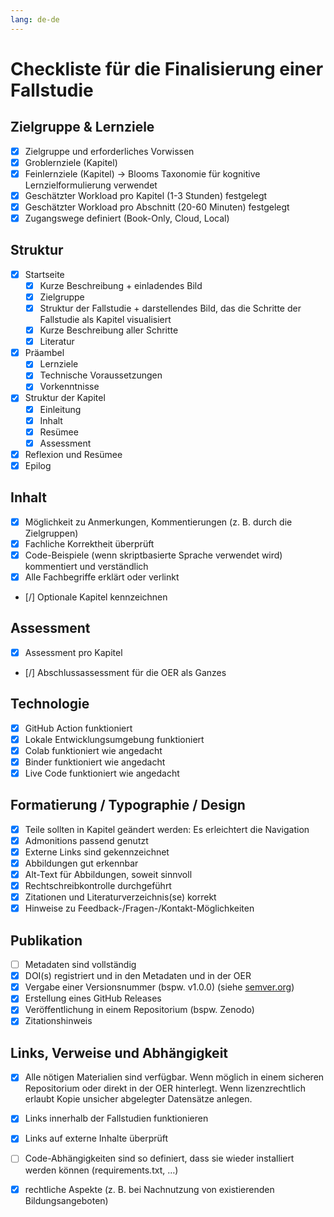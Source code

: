 ```yaml
---
lang: de-de
---
```

# Checkliste für die Finalisierung einer Fallstudie

## Zielgruppe & Lernziele
- [x] Zielgruppe und erforderliches Vorwissen
- [x] Groblernziele (Kapitel)
- [x] Feinlernziele (Kapitel) -> Blooms Taxonomie für kognitive Lernzielformulierung verwendet
- [x] Geschätzter Workload pro Kapitel (1-3 Stunden) festgelegt
- [x] Geschätzter Workload pro Abschnitt (20-60 Minuten) festgelegt
- [x] Zugangswege definiert (Book-Only, Cloud, Local)

## Struktur
- [x] Startseite
  - [x] Kurze Beschreibung + einladendes Bild
  - [x] Zielgruppe
  - [x] Struktur der Fallstudie + darstellendes Bild, das die Schritte der Fallstudie als Kapitel visualisiert
  - [x] Kurze Beschreibung aller Schritte
  - [x] Literatur
- [x] Präambel
  - [x] Lernziele
  - [x] Technische Voraussetzungen
  - [x] Vorkenntnisse
- [x] Struktur der Kapitel
  - [x] Einleitung
  - [x] Inhalt
  - [x] Resümee
  - [x] Assessment
- [x] Reflexion und Resümee
- [x] Epilog

## Inhalt
- [x] Möglichkeit zu Anmerkungen, Kommentierungen (z. B. durch die Zielgruppen)
- [x] Fachliche Korrektheit überprüft
- [x] Code-Beispiele (wenn skriptbasierte Sprache verwendet wird) kommentiert und verständlich
- [x] Alle Fachbegriffe erklärt oder verlinkt
- [/] Optionale Kapitel kennzeichnen

## Assessment
- [x] Assessment pro Kapitel
- [/] Abschlussassessment für die OER als Ganzes

## Technologie
- [x] GitHub Action funktioniert
- [x] Lokale Entwicklungsumgebung funktioniert
- [x] Colab funktioniert wie angedacht
- [x] Binder funktioniert wie angedacht
- [x] Live Code funktioniert wie angedacht

## Formatierung / Typographie / Design
- [x] Teile sollten in Kapitel geändert werden: Es erleichtert die Navigation
- [x] Admonitions passend genutzt
- [x] Externe Links sind gekennzeichnet
- [x] Abbildungen gut erkennbar
- [X] Alt-Text für Abbildungen, soweit sinnvoll
- [X] Rechtschreibkontrolle durchgeführt
- [x] Zitationen und Literaturverzeichnis(se) korrekt
- [x] Hinweise zu Feedback-/Fragen-/Kontakt-Möglichkeiten

## Publikation
- [ ] Metadaten sind vollständig
- [X] DOI(s) registriert und in den Metadaten und in der OER
- [x] Vergabe einer Versionsnummer (bspw. v1.0.0) (siehe [semver.org](https://semver.org))
- [X] Erstellung eines GitHub Releases
- [x] Veröffentlichung in einem Repositorium (bspw. Zenodo)
- [X] Zitationshinweis

## Links, Verweise und Abhängigkeit
- [X] Alle nötigen Materialien sind verfügbar. Wenn möglich in einem sicheren Repositorium oder direkt in der OER hinterlegt. Wenn lizenzrechtlich erlaubt Kopie unsicher abgelegter Datensätze anlegen. 
- [x] Links innerhalb der Fallstudien funktionieren
- [x] Links auf externe Inhalte überprüft
- [ ] Code-Abhängigkeiten sind so definiert, dass sie wieder installiert werden können (requirements.txt, …)
- [X] rechtliche Aspekte (z. B. bei Nachnutzung von existierenden Bildungsangeboten)

 